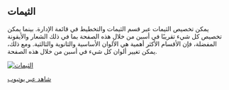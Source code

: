 ## الثيمات

يمكن تخصيص الثيمات عبر قسم الثيمات والتخطيط في قائمة الإدارة. بينما يمكن تخصيص كل شيء تقريبًا في أسبن من خلال هذه الصفحة بما في ذلك الشعار والأيقونة المفضلة، فإن الأقسام الأكثر أهمية هي الألوان الأساسية والثانوية والثالثية. ومع ذلك، يمكن تغيير ألوان كل شيء في أسبن من خلال هذه الصفحة.

[![الثيمات](/manual/images/Themes.jpg)](https://youtu.be/vdH3gyphEko)

[شاهد عبر يوتيوب](https://youtu.be/vdH3gyphEko)
